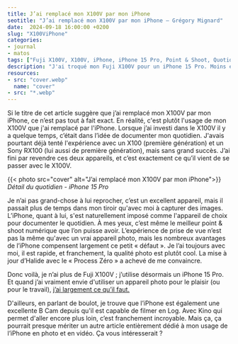 ```yaml
---
title: J’ai remplacé mon X100V par mon iPhone
seotitle: "J’ai remplacé mon X100V par mon iPhone — Grégory Mignard"
date:  2024-09-18 16:00:00 +0200
slug: "X100ViPhone"
categories:
- journal
- matos
tags: ["Fuji X100V, X100V, iPhone, iPhone 15 Pro, Point & Shoot, Quotidien"]
description: "J'ai troqué mon Fuji X100V pour un iPhone 15 Pro. Moins encombrant, toujours à portée de main, et des performances photo/vidéo qui ne cessent de me surprendre."
resources:
- src: "cover.webp"
  name: "cover"
- src: "*.webp"
---
```


Si le titre de cet article suggère que j’ai remplacé mon X100V par mon iPhone, ce n’est pas tout à fait exact. En réalité, c'est plutôt l'usage de mon X100V que j'ai remplacé par l'iPhone. Lorsque j’ai investi dans le X100V il y a quelque temps, c’était dans l’idée de documenter mon quotidien. J'avais pourtant déjà tenté l'expérience avec un X100 (première génération) et un Sony RX100 (lui aussi de première génération), mais sans grand succès. J’ai fini par revendre ces deux appareils, et c’est exactement ce qu’il vient de se passer avec le X100V.

{{< photo src="cover" alt="J’ai remplacé mon X100V par mon iPhone">}}
*Détail du quotidien - iPhone 15 Pro*

Je n’ai pas grand-chose à lui reprocher, c’est un excellent appareil, mais il passait plus de temps dans mon tiroir qu'avec moi à capturer des images. L’iPhone, quant à lui, s'est naturellement imposé comme l'appareil de choix pour documenter le quotidien. À mes yeux, c’est même le meilleur point & shoot numérique que l’on puisse avoir. L’expérience de prise de vue n’est pas la même qu'avec un vrai appareil photo, mais les nombreux avantages de l’iPhone compensent largement ce petit « défaut ». Je l’ai toujours avec moi, il est rapide, et franchement, la qualité photo est plutôt cool. La mise à jour d’Halide avec le « Process Zéro » a achevé de me convaincre.

Donc voilà, je n’ai plus de Fuji X100V ; j’utilise désormais un iPhone 15 Pro. Et quand j’ai vraiment envie d'utiliser un appareil photo pour le plaisir (ou pour le travail), [j’ai largement ce qu’il faut.](https://gregorymignard.com/equipement/)

D'ailleurs, en parlant de boulot, je trouve que l’iPhone est également une excellente B Cam depuis qu'il est capable de filmer en Log. Avec Kino qui permet d'aller encore plus loin, c’est franchement incroyable. Mais ça, ça pourrait presque mériter un autre article entièrement dédié à mon usage de l’iPhone en photo et en vidéo. Ça vous intéresserait ?
